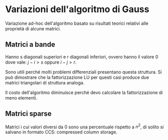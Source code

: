 # Variazioni dell'algoritmo di Gauss

Variazione ad-hoc dell'algoritmo basato su risultati teorici relativi alle proprietà di alcune matrici.

## Matrici a bande

Hanno s diagonali superiori e r diagonali inferiori, ovvero hanno il valore 0 dove vale: $j - i \gt s$ oppure
$i-j \gt r$.

Sono utili perché molti problemi differenziali presentano questa struttura. Si può dimostrare che la fattorizzazione
LU per questi casi produce due matrici triangolari di struttura analoga.

Il costo dell'algoritmo diminuisce perché devo calcolare la fattorizzazione di meno elementi.

## Matrici sparse

Matrici i cui valori diversi da 0 sono una percentuale rispetto a $n^2$, di solito si salvano in formato CCS: compressed
column storage.
